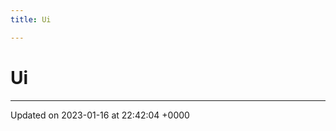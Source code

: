 ```yaml
---
title: Ui

---
```


# Ui








-------------------------------

Updated on 2023-01-16 at 22:42:04 +0000